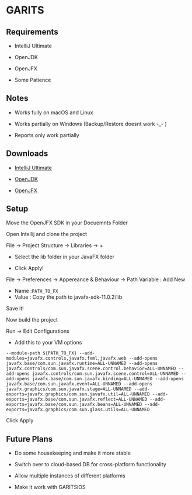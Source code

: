 # GARITS


## Requirements

- IntelliJ Ultimate

- OpenJDK

- OpenJFX

- Some Patience

## Notes 

- Works fully on macOS and Linux 

- Works partially on Windows (Backup/Restore doesnt work -_- ) 

- Reports only work partially 



## Downloads

- [IntelliJ Ultimate](https://www.jetbrains.com/idea/download/#section=windows)

- [OpenJDK](https://openjdk.java.net/)

- [OpenJFX](https://openjfx.io/)



## Setup

Move the OpenJFX SDK in your Docuemnts Folder

Open Intellij and clone the project 

File -> Project Structure -> Libraries -> + 

- Select the lib folder in your JavaFX folder 

- Click Apply!

File -> Preferences -> Appereance & Behaviour -> Path Variable : Add New 

- Name :`` PATH_TO_FX ``   
- Value : Copy the path to javafx-sdk-11.0.2/lib

Save it!

Now build the project 

Run -> Edit Configurations

- Add this to your VM options

``--module-path
${PATH_TO_FX}
--add-modules=javafx.controls,javafx.fxml,javafx.web
--add-opens
javafx.base/com.sun.javafx.runtime=ALL-UNNAMED
--add-opens
javafx.controls/com.sun.javafx.scene.control.behavior=ALL-UNNAMED
--add-opens
javafx.controls/com.sun.javafx.scene.control=ALL-UNNAMED
--add-opens
javafx.base/com.sun.javafx.binding=ALL-UNNAMED
--add-opens
javafx.base/com.sun.javafx.event=ALL-UNNAMED
--add-opens
javafx.graphics/com.sun.javafx.stage=ALL-UNNAMED
--add-exports=javafx.graphics/com.sun.javafx.util=ALL-UNNAMED
--add-exports=javafx.base/com.sun.javafx.reflect=ALL-UNNAMED
--add-exports=javafx.base/com.sun.javafx.beans=ALL-UNNAMED
--add-exports=javafx.graphics/com.sun.glass.utils=ALL-UNNAMED``

Click Apply


## Future Plans 

- Do some housekeeping and make it more stable 

- Switch over to cloud-based DB for cross-platform functionality 

- Allow multiple instances of different platforms 

- Make it work with GARITSiOS
